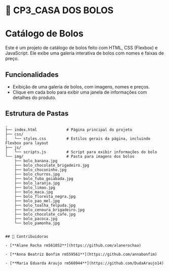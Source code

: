 # 🎂 CP3_CASA DOS BOLOS

# Catálogo de Bolos

Este é um projeto de catálogo de bolos feito com HTML, CSS (Flexbox) e JavaScript. Ele exibe uma galeria interativa de bolos com nomes e faixas de preço.

## Funcionalidades

- Exibição de uma galeria de bolos, com imagens, nomes e preços.
- Clique em cada bolo para exibir uma janela de informações com detalhes do produto.

## Estrutura de Pastas

```plaintext
.
├── index.html             # Página principal do projeto
├── css/
│   └── styles.css         # Estilos gerais da página, incluindo Flexbox para layout
├── js/
│   └── scripts.js         # Script para exibir informações do bolo
└── img/                   # Pasta para imagens dos bolos
    ├── bolo_banana.jpg
    ├── bolo_chocolate_brigadeiro.jpg
    ├── bolo_choconinho.jpg
    ├── bolo_churros.jpg
    ├── bolo_fuba_goiabada.jpg
    ├── bolo_laranja.jpg
    ├── bolo_limao.jpg
    ├── bolo_maca.jpg
    ├── bolo_floresta_negra.jpg
    ├── bolo_pao_mel.jpg
    ├── bolo_toalha_felpuda.jpg
    ├── bolo_cenoura_brigadeiro.jpg
    ├── bolo_chocolate_cafe.jpg
    ├── bolo_pacoca.jpg
    └── bolo_pamonha.jpg


## 🌟 Contribuidoras

- [**Alane Rocha rm561052**](https://github.com/alanerochaa)  
  
- [**Anna Beatriz Bonfim rm559561**](https://github.com/annabonfim)  
  
- [**Maria Eduarda Araujo rm560944**](https://github.com/DudaAraujo14)  
 